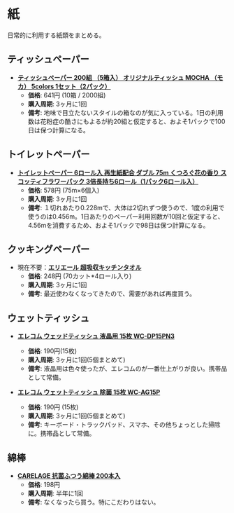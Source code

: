 紙
====

日常的に利用する紙類をまとめる。

ティッシュペーパー
----

- [**ティッシュペーパー 200組 （5箱入） オリジナルティッシュ MOCHA （モカ） 5colors 1セット（2パック）**](https://lohaco.jp/product/A597357/)
  - **価格**: 641円 (10箱 / 2000組)
  - **購入周期**: 3ヶ月に1回
  - **備考**: 地味で目立たないスタイルの箱なのが気に入っている。1日の利用数は花粉症の酷さにもよるが約20組と仮定すると、およそ1パックで100日は保つ計算になる。

トイレットペーパー
----

- [**トイレットペーパー 6ロール入 再生紙配合 ダブル 75m くつろぐ花の香り スコッティフラワーパック 3倍長持ち6ロール（1パック6ロール入）**](https://lohaco.jp/product/1752654/)
  - **価格**: 578円 (75m×6個入)
  - **購入周期**: 3ヶ月に1回
  - **備考**: １切れあたり0.228mで、大体は2切れずつ使うので、1度の利用で使うのは0.456m。1日あたりのペーパー利用回数が10回と仮定すると、4.56mを消費するため、およそ1パックで98日は保つ計算になる。

クッキングペーパー
----

- 現在不要：[**エリエール 超吸収キッチンタオル**](https://lohaco.jp/product/1880485/)
  - **価格**: 248円 (70カット*4ロール入り)
  - **購入周期**: 3ヶ月に1回
  - **備考**: 最近使わなくなってきたので、需要があれば再度買う。

ウェットティッシュ
----

- [**エレコム ウェッドティッシュ 液晶用 15枚 WC-DP15PN3**](https://lohaco.jp/product/A545566/)
  - **価格**: 190円(15枚)
  - **購入周期**: 3ヶ月に1回(5個まとめて)
  - **備考**: 液晶用は色々使ったが、エレコムのが一番仕上がりが良い。携帯品として常備。

- [**エレコム ウェットティッシュ 除菌 15枚 WC-AG15P**](https://lohaco.jp/product/N869920/)
  - **価格**: 190円 (15枚)
  - **購入周期**: 3ヶ月に1回(5個まとめて)
  - **備考**: キーボード・トラックパッド、スマホ、その他ちょっとした掃除に。携帯品として常備。

綿棒
----

- [**CARELAGE 抗菌ふつう綿棒 200本入**](https://lohaco.jp/product/3118345/)
  - **価格**: 198円
  - **購入周期**: 半年に1回
  - **備考**: なくなったら買う。特にこだわりはない。
